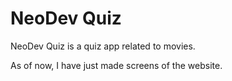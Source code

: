 # NeoDev Quiz

NeoDev Quiz is a quiz app related to movies.

As of now, I have just made screens of the website.
